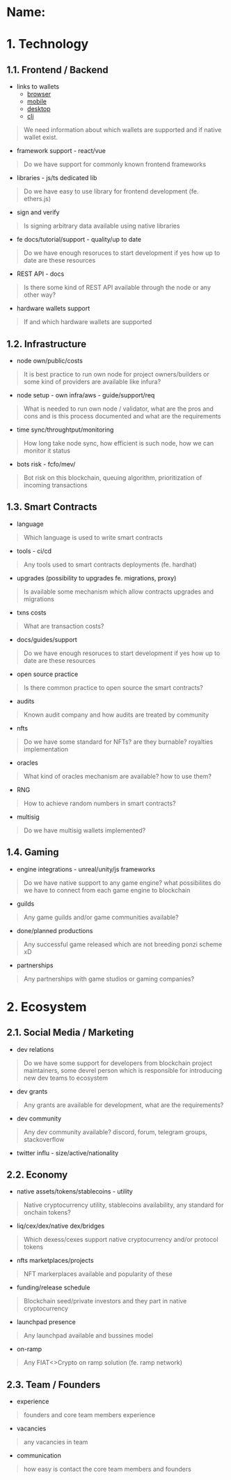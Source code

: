 Name: 
===

# 1. Technology
## 1.1.  Frontend / Backend
- links to wallets
	-   [browser](PASTE_LINK_HERE)
	-   [mobile](PASTE_LINK_HERE)
	-   [desktop](PASTE_LINK_HERE)
	-   [cli](PASTE_LINK_HERE)
> We need information about which wallets are supported and if native wallet exist.
- framework support - react/vue
> Do we have support for commonly known frontend frameworks
- libraries - js/ts dedicated lib
> Do we have easy to use library for frontend development (fe. ethers.js)
- sign and verify
> Is signing arbitrary data available using native libraries
- fe docs/tutorial/support - quality/up to date
> Do we have enough resoruces to start development if yes how up to date are these resources
- REST API - docs
> Is there some kind of REST API available through the node or any other way?
- hardware wallets support
> If and which hardware wallets are supported

## 1.2.  Infrastructure
- node own/public/costs
> It is best practice to run own node for project owners/builders or some kind of providers are available like infura?
- node setup - own infra/aws - guide/support/req
> What is needed to run own node / validator, what are the pros and cons and is this process documented and what are the requirements
- time sync/throughtput/monitoring
> How long take node sync, how efficient is such node, how we can monitor it status
- bots risk - fcfo/mev/
> Bot risk on this blockchain, queuing algorithm, prioritization of incoming transactions
  
## 1.3.  Smart Contracts
- language
> Which language is used to write smart contracts
- tools - ci/cd
> Any tools used to smart contracts deployments (fe. hardhat)
- upgrades (possibility to upgrades fe. migrations, proxy)
> Is available some mechanism which allow contracts upgrades and migrations
- txns costs
> What are transaction costs?
- docs/guides/support
> Do we have enough resoruces to start development if yes how up to date are these resources
- open source practice
> Is there common practice to open source the smart contracts?
- audits
> Known audit company and how audits are treated by community
- nfts
> Do we have some standard for NFTs? are they burnable? royalties implementation
- oracles
> What kind of oracles mechanism are available? how to use them?
- RNG
> How to achieve random numbers in smart contracts?
- multisig
> Do we have multisig wallets implemented?

## 1.4. Gaming
- engine integrations - unreal/unity/js frameworks
> Do we have native support to any game engine? what possibilites do we have to connect from each game engine to blockchain
- guilds
> Any game guilds and/or game communities available?
- done/planned productions
> Any successful game released which are not breeding ponzi scheme xD
- partnerships
> Any partnerships with game studios or gaming companies?

# 2. Ecosystem
## 2.1.  Social Media / Marketing
- dev relations
> Do we have some support for developers from blockchain project maintainers, some devrel person which is responsible for introducing new dev teams to ecosystem
- dev grants
> Any grants are available for development, what are the requirements?
- dev community
> Any dev community available? discord, forum, telegram groups, stackoverflow
- twitter influ - size/active/nationality
  
## 2.2. Economy
- native assets/tokens/stablecoins - utility
> Native cryptocurrency utility, stablecoins availability, any standard for onchain tokens?
- liq/cex/dex/native dex/bridges
> Which dexess/cexes support native cryptocurrency and/or protocol tokens
- nfts marketplaces/projects
> NFT markerplaces available and popularity of these
- funding/release schedule
> Blockchain seed/private investors and they part in native cryptocurrency
- launchpad presence
> Any launchpad available and bussines model 
- on-ramp
> Any FIAT<>Crypto on ramp solution (fe. ramp network)

## 2.3. Team / Founders
- experience
> founders and core team members experience
- vacancies
> any vacancies in team
- communication
> how easy is contact the core team members and founders
